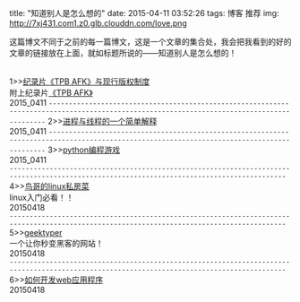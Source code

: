 title: "知道别人是怎么想的"
date: 2015-04-11 03:52:26
tags: 博客 推荐
img: http://7xj431.com1.z0.glb.clouddn.com/love.png

<p>这篇博文不同于之前的每一篇博文，这是一个文章的集合处，我会把我看到的好的文章的链接放在上面，就如标题所说的——知道别人是怎么想的！</p><br/>
1>><a href="http://www.ruanyifeng.com/blog/2013/02/tpb.html" target="_blank">纪录片《TPB AFK》与现行版权制度</a><br/>
附上纪录片<a href="http://v.ku6.com/show/Pjyd34ylcoXBDAAcKp79Hw...html?ptag=vsogou">《TPB AFK》</a><br/>
2015_0411
<code>-------------------------------------------------------------------------------------------------------------------------------------------</code>
2>><a href="http://www.ruanyifeng.com/blog/2013/04/processes_and_threads.html" target="_blank">进程与线程的一个简单解释</a><br/>
2015_0411
<code>-------------------------------------------------------------------------------------------------------------------------------------------</code>
3>><a href="http://www.pythonchallenge.com/" target="_blank">python编程游戏</a><br/>
2015_0411<br/>
<code>-------------------------------------------------------------------------------------------------------------------------------------------</code>
4>><a href="http://linux.vbird.org/linux_basic/" target="_blank">鸟哥的linux私房菜</a><br/>
linux入门必看！！<br/>
20150418<br/>
<code>-------------------------------------------------------------------------------------------------------------------------------------------</code>
5>><a href="http://geektyper.com/" target="_blank">geektyper</a><br/>
一个让你秒变黑客的网站！<br/>
20150418<br/>
<code>-------------------------------------------------------------------------------------------------------------------------------------------</code>
6>><a href="http://www.vaikan.com/how-to-develop-web-applications/" target="_blank">如何开发web应用程序</a><br/>
20150418<br/>

